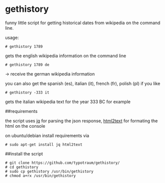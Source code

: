 # gethistory

funny little script for getting historical dates from wikipedia on the command line. 

usage:

```
# gethistory 1789
```

gets the english wikipedia information on the command line

```
# gethistory 1789 de
```
-> receive the german wikipedia information

you can also get the spanish (es), italian (it), french (fr), polish (pl) if you like
```
# gethistory -333 it
```

gets the italian wikipedia text for the year 333 BC for example

##requirements

the script uses [jq](https://stedolan.github.io/jq/) for parsing the json response, [html2text](https://github.com/aaronsw/html2text) for formating the html on the console

on ubuntu/debian install requirements via

```
# sudo apt-get install jq html2text
```

##install the script

```
# git clone https://github.com/typotraum/gethistory/
# cd gethistory
# sudo cp gethistory /usr/bin/gethistory
# chmod a+rx /usr/bin/gethistory
```











